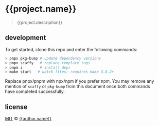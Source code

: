 # {{project.name}}
> {{project.description}}

## development
To get started, clone this repo and enter the following commands:
```sh
> pnpx pkg-bump # update dependency versions
> pnpx scaffy   # replace template tags
> pnpm i        # install deps
> make start   # watch files; requires make 3.8.2+
```

Replace pnpx/pnpm with npx/npm if you prefer npm. You may remove any mention of `scaffy` or `pkg-bump` from this document once both commands have completed successfully.

## license
[MIT](https://opensource.org/licenses/MIT) © [{{author.name}}]({{author.website}})
